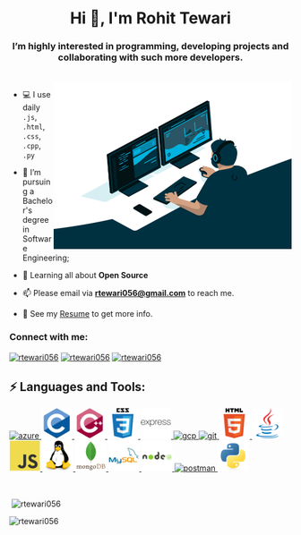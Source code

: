 <h1 align="center">Hi 👋, I'm Rohit Tewari</h1>
<h3 align="center">I’m highly interested in programming, developing projects and collaborating with such more developers.</h3>
<br>

<img align="right" height="300" width="425" alt="" src="https://raw.githubusercontent.com/rtewari056/rtewari056/master/coder.gif" />

- 💻 I use daily `.js`, `.html`, `.css`, `.cpp`, `.py`

- 💼 I’m pursuing a Bachelor's degree in Software Engineering;

- 🌱 Learning all about **Open Source**

- 📫 Please email via **rtewari056@gmail.com** to reach me.

- 📝 See my [Resume](https://drive.google.com/file/d/1GAxqGnp0-Bj1yeTC8EV2TDWX98GZEd0i/view) to get more info.

<h3 align="left">Connect with me:</h3>
<p align="left">
<a href="https://linkedin.com/in/rtewari056" target="blank"><img align="center" src="https://img.shields.io/badge/LinkedIn-0077B5?style=for-the-badge&logo=linkedin&logoColor=white" alt="rtewari056"/></a>
<a href="https://twitter.com/rtewari056" target="blank"><img align="center" src="https://img.shields.io/badge/Twitter-1DA1F2?style=for-the-badge&logo=twitter&logoColor=white" alt="rtewari056"/></a>
<a href="https://www.instagram.com/rtewari056/" target="blank"><img align="center" src="https://img.shields.io/badge/Instagram-E4405F?style=for-the-badge&logo=instagram&logoColor=white" alt="rtewari056"/></a>
</p>

## ⚡ Languages and Tools:
<p align="left"> 
  <a href="https://azure.microsoft.com/en-in/" target="_blank"> <img src="https://www.vectorlogo.zone/logos/microsoft_azure/microsoft_azure-icon.svg" alt="azure" width="55" height="55"/> </a> 
  <a href="https://www.cprogramming.com/" target="_blank"> <img src="https://raw.githubusercontent.com/devicons/devicon/master/icons/c/c-original.svg" alt="c" width="55" height="55"/> </a> 
  <a href="https://www.w3schools.com/cpp/" target="_blank"> <img src="https://raw.githubusercontent.com/devicons/devicon/master/icons/cplusplus/cplusplus-original.svg" alt="cplusplus" width="55" height="55"/> </a> 
  <a href="https://www.w3schools.com/css/" target="_blank"> <img src="https://raw.githubusercontent.com/devicons/devicon/master/icons/css3/css3-original-wordmark.svg" alt="css3" width="55" height="55"/> </a> 
  <a href="https://expressjs.com" target="_blank"> <img src="https://raw.githubusercontent.com/devicons/devicon/master/icons/express/express-original-wordmark.svg" alt="express" width="55" height="55"/> </a> 
  <a href="https://cloud.google.com" target="_blank"> <img src="https://www.vectorlogo.zone/logos/google_cloud/google_cloud-icon.svg" alt="gcp" width="55" height="55"/> </a> 
  <a href="https://git-scm.com/" target="_blank"> <img src="https://www.vectorlogo.zone/logos/git-scm/git-scm-icon.svg" alt="git" width="55" height="55"/> </a> 
  <a href="https://www.w3.org/html/" target="_blank"> <img src="https://raw.githubusercontent.com/devicons/devicon/master/icons/html5/html5-original-wordmark.svg" alt="html5" width="55" height="55"/> </a> 
  <a href="https://www.java.com" target="_blank"> <img src="https://raw.githubusercontent.com/devicons/devicon/master/icons/java/java-original.svg" alt="java" width="55" height="55"/> </a> 
  <a href="https://developer.mozilla.org/en-US/docs/Web/JavaScript" target="_blank"> <img src="https://raw.githubusercontent.com/devicons/devicon/master/icons/javascript/javascript-original.svg" alt="javascript" width="55" height="55"/> </a> 
  <a href="https://www.linux.org/" target="_blank"> <img src="https://raw.githubusercontent.com/devicons/devicon/master/icons/linux/linux-original.svg" alt="linux" width="55" height="55"/> </a> 
  <a href="https://www.mongodb.com/" target="_blank"> <img src="https://raw.githubusercontent.com/devicons/devicon/master/icons/mongodb/mongodb-original-wordmark.svg" alt="mongodb" width="55" height="55"/> </a> 
  <a href="https://www.mysql.com/" target="_blank"> <img src="https://raw.githubusercontent.com/devicons/devicon/master/icons/mysql/mysql-original-wordmark.svg" alt="mysql" width="55" height="55"/> </a> 
  <a href="https://nodejs.org" target="_blank"> <img src="https://raw.githubusercontent.com/devicons/devicon/master/icons/nodejs/nodejs-original-wordmark.svg" alt="nodejs" width="55" height="55"/> </a> 
  <a href="https://postman.com" target="_blank"> <img src="https://www.vectorlogo.zone/logos/getpostman/getpostman-icon.svg" alt="postman" width="55" height="55"/> </a> 
  <a href="https://www.python.org" target="_blank"> <img src="https://raw.githubusercontent.com/devicons/devicon/master/icons/python/python-original.svg" alt="python" width="55" height="55"/> </a> </p>

<br>
<p>&nbsp;<img align="center" src="https://github-readme-stats.vercel.app/api?username=rtewari056&show_icons=true&locale=en&theme=dark&title_color=ffc857&icon_color=8ac926&text_color=daf7dc&bg_color=151515" alt="rtewari056" /></p>

<p align="left"> <img src="https://komarev.com/ghpvc/?username=rtewari056&label=Visitors&color=0e75b6&style=flat" alt="rtewari056" /> </p>
